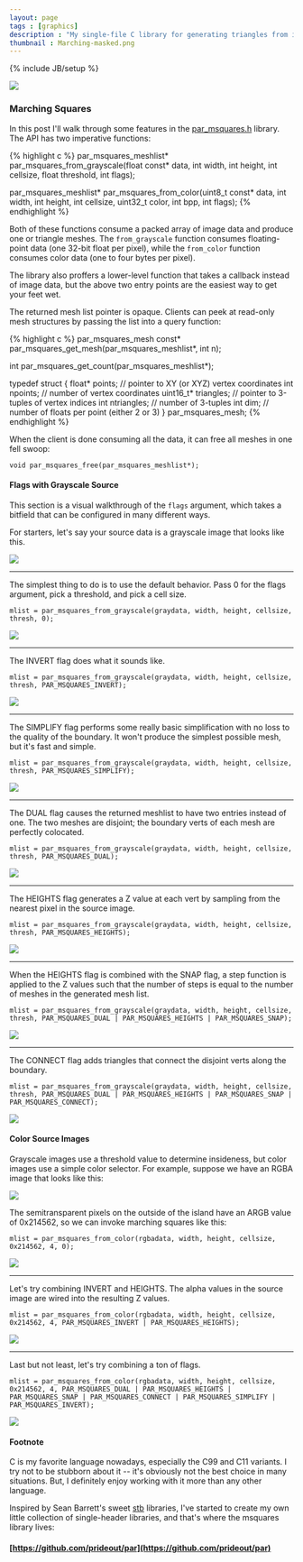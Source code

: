 ```yaml
---
layout: page
tags : [graphics]
description : "My single-file C library for generating triangles from images."
thumbnail : Marching-masked.png
---
```

{% include JB/setup %}

<img src="{{ ASSET_PATH }}/figures/MarchingTriptych.png" class="nice-image tri-image">

### Marching Squares

In this post I'll walk through some features in the [par_msquares.h](https://github.com/prideout/par/blob/master/par_msquares.h) library.  The API has two imperative functions:

{% highlight c %}
par_msquares_meshlist* par_msquares_from_grayscale(float const* data, int width,
    int height, int cellsize, float threshold, int flags);

par_msquares_meshlist* par_msquares_from_color(uint8_t const* data, int width,
    int height, int cellsize, uint32_t color, int bpp, int flags);
{% endhighlight %}

Both of these functions consume a packed array of image data and produce one or triangle meshes.  The `from_grayscale` function consumes floating-point data (one 32-bit float per pixel), while the `from_color` function consumes color data (one to four bytes per pixel).

The library also proffers a lower-level function that takes a callback instead of image data, but the above two entry points are the easiest way to get your feet wet.

The returned mesh list pointer is opaque.  Clients can peek at read-only mesh structures by passing the list into a query function:

{% highlight c %}
par_msquares_mesh const* par_msquares_get_mesh(par_msquares_meshlist*, int n);

int par_msquares_get_count(par_msquares_meshlist*);

typedef struct {
    float* points;        // pointer to XY (or XYZ) vertex coordinates
    int npoints;          // number of vertex coordinates
    uint16_t* triangles;  // pointer to 3-tuples of vertex indices
    int ntriangles;       // number of 3-tuples
    int dim;              // number of floats per point (either 2 or 3)
} par_msquares_mesh;
{% endhighlight %}

When the client is done consuming all the data, it can free all meshes in one fell swoop:

    void par_msquares_free(par_msquares_meshlist*);

#### Flags with Grayscale Source

This section is a visual walkthrough of the `flags` argument, which takes a bitfield that can be configured in many different ways.

For starters, let's say your source data is a grayscale image that looks like this.

<img src="{{ ASSET_PATH }}/figures/GRAY_SOURCE.png" class="figure">

---

The simplest thing to do is to use the default behavior.  Pass 0 for the flags argument, pick a threshold, and pick a cell size.

    mlist = par_msquares_from_grayscale(graydata, width, height, cellsize, thresh, 0);

<img src="{{ ASSET_PATH }}/figures/GRAY_DEFAULT.png" class="figure">

---

The INVERT flag does what it sounds like.

    mlist = par_msquares_from_grayscale(graydata, width, height, cellsize, thresh, PAR_MSQUARES_INVERT);

<img src="{{ ASSET_PATH }}/figures/GRAY_INVERT.png" class="figure">

---

The SIMPLIFY flag performs some really basic simplification with no loss to the quality of the boundary.  It won't produce the simplest possible mesh, but it's fast and simple.

    mlist = par_msquares_from_grayscale(graydata, width, height, cellsize, thresh, PAR_MSQUARES_SIMPLIFY);

<img src="{{ ASSET_PATH }}/figures/GRAY_SIMPLIFY.png" class="figure">

----

The DUAL flag causes the returned meshlist to have two entries instead of one.  The two meshes are disjoint; the boundary verts of each mesh are perfectly colocated.

    mlist = par_msquares_from_grayscale(graydata, width, height, cellsize, thresh, PAR_MSQUARES_DUAL);

<img src="{{ ASSET_PATH }}/figures/GRAY_DUAL.png" class="figure">

----

The HEIGHTS flag generates a Z value at each vert by sampling from the nearest pixel in the source image.

    mlist = par_msquares_from_grayscale(graydata, width, height, cellsize, thresh, PAR_MSQUARES_HEIGHTS);

<img src="{{ ASSET_PATH }}/figures/GRAY_HEIGHTS.png" class="figure">

---

When the HEIGHTS flag is combined with the SNAP flag, a step function is applied to the Z values such that the number of steps is equal to the number of meshes in the generated mesh list.

    mlist = par_msquares_from_grayscale(graydata, width, height, cellsize, thresh, PAR_MSQUARES_DUAL | PAR_MSQUARES_HEIGHTS | PAR_MSQUARES_SNAP);

<img src="{{ ASSET_PATH }}/figures/GRAY_DHS.png" class="figure">

---

The CONNECT flag adds triangles that connect the disjoint verts along the boundary.

    mlist = par_msquares_from_grayscale(graydata, width, height, cellsize, thresh, PAR_MSQUARES_DUAL | PAR_MSQUARES_HEIGHTS | PAR_MSQUARES_SNAP | PAR_MSQUARES_CONNECT);

<img src="{{ ASSET_PATH }}/figures/GRAY_DHSC.png" class="figure">

#### Color Source Images

Grayscale images use a threshold value to determine insideness, but color images use a simple color selector.  For example, suppose we have an RGBA image that looks like this:

<img src="{{ ASSET_PATH }}/figures/COLOR_SOURCE.png" class="figure">

The semitransparent pixels on the outside of the island have an ARGB value of 0x214562, so we can invoke marching squares like this:

    mlist = par_msquares_from_color(rgbadata, width, height, cellsize, 0x214562, 4, 0);

<img src="{{ ASSET_PATH }}/figures/COLOR_DEFAULT.png" class="figure">

---

Let's try combining INVERT and HEIGHTS.  The alpha values in the source image are wired into the resulting Z values.

    mlist = par_msquares_from_color(rgbadata, width, height, cellsize, 0x214562, 4, PAR_MSQUARES_INVERT | PAR_MSQUARES_HEIGHTS);

<img src="{{ ASSET_PATH }}/figures/COLOR_IH.png" class="figure">

---

Last but not least, let's try combining a ton of flags.

    mlist = par_msquares_from_color(rgbadata, width, height, cellsize, 0x214562, 4, PAR_MSQUARES_DUAL | PAR_MSQUARES_HEIGHTS | PAR_MSQUARES_SNAP | PAR_MSQUARES_CONNECT | PAR_MSQUARES_SIMPLIFY | PAR_MSQUARES_INVERT);

<img src="{{ ASSET_PATH }}/figures/COLOR_DHSCSI.png" class="figure">


#### Footnote

C is my favorite language nowadays, especially the C99 and C11 variants.  I try not to be stubborn about it -- it's obviously not the best choice in many situations.  But, I definitely enjoy working with it more than any other language.

<!--C makes feel close to the hardware, as though I'm gardening by digging soil with my bare hands.  It brings me peace.-->

Inspired by Sean Barrett's sweet [stb](https://github.com/nothings/stb) libraries, I've started to create my own little collection of single-header libraries, and that's where the msquares library lives:

#### [https://github.com/prideout/par](https://github.com/prideout/par)
